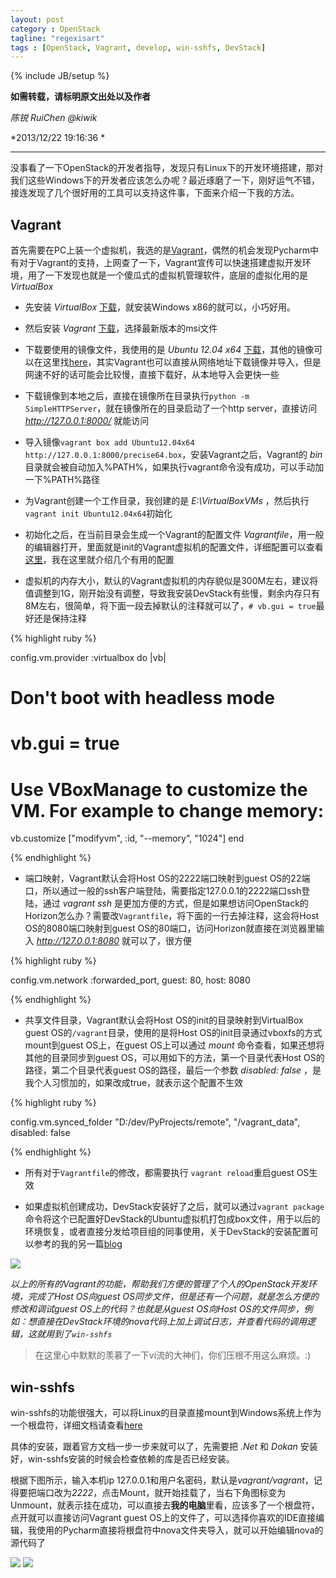 ```yaml
---
layout: post
category : OpenStack
tagline: "regexisart"
tags : [OpenStack, Vagrant, develop, win-sshfs, DevStack]
---
```

{% include JB/setup %}

**如需转载，请标明原文出处以及作者**

*陈锐 RuiChen @kiwik*

*2013/12/22 19:16:36 *

----------

没事看了一下OpenStack的开发者指导，发现只有Linux下的开发环境搭建，那对我们这些Windows下的开发者应该怎么办呢？最近琢磨了一下，刚好运气不错，接连发现了几个很好用的工具可以支持这件事，下面来介绍一下我的方法。

## Vagrant

首先需要在PC上装一个虚拟机，我选的是[Vagrant](http://www.vagrantup.com/)，偶然的机会发现Pycharm中有对于Vagrant的支持，上网查了一下，Vagrant宣传可以快速搭建虚拟开发环境，用了一下发现也就是一个傻瓜式的虚拟机管理软件，底层的虚拟化用的是*VirtualBox*

- 先安装 *VirtualBox* [下载](https://www.virtualbox.org/wiki/Downloads)，就安装Windows x86的就可以，小巧好用。

- 然后安装 *Vagrant* [下载](http://downloads.vagrantup.com/)，选择最新版本的msi文件

- 下载要使用的镜像文件，我使用的是 *Ubuntu 12.04 x64* [下载](http://files.vagrantup.com/precise64.box)，其他的镜像可以在这里找[here](http://www.vagrantbox.es/)，其实Vagrant也可以直接从网络地址下载镜像并导入，但是网速不好的话可能会比较慢，直接下载好，从本地导入会更快一些

- 下载镜像到本地之后，直接在镜像所在目录执行`python -m SimpleHTTPServer`，就在镜像所在的目录启动了一个http server，直接访问 *http://127.0.0.1:8000/* 就能访问

- 导入镜像`vagrant box add Ubuntu12.04x64 http://127.0.0.1:8000/precise64.box`，安装Vagrant之后，Vagrant的 *bin* 目录就会被自动加入%PATH%，如果执行vagrant命令没有成功，可以手动加一下%PATH%路径

- 为Vagrant创建一个工作目录，我创建的是 *E:\VirtualBoxVMs* ，然后执行`vagrant init Ubuntu12.04x64`初始化

- 初始化之后，在当前目录会生成一个Vagrant的配置文件 *Vagrantfile*，用一般的编辑器打开，里面就是init的Vagrant虚拟机的配置文件，详细配置可以查看[这里](http://docs.vagrantup.com/v2/vagrantfile/index.html)，我在这里就介绍几个有用的配置

- 虚拟机的内存大小，默认的Vagrant虚拟机的内存貌似是300M左右，建议将值调整到1G，刚开始没有调整，导致我安装DevStack有些慢，剩余内存只有8M左右，很简单，将下面一段去掉默认的注释就可以了，`# vb.gui = true`最好还是保持注释

{% highlight ruby %}

config.vm.provider :virtualbox do |vb|
  # Don't boot with headless mode
  # vb.gui = true
  
  # Use VBoxManage to customize the VM. For example to change memory:
  vb.customize ["modifyvm", :id, "--memory", "1024"]
end

{% endhighlight %}

- 端口映射，Vagrant默认会将Host OS的2222端口映射到guest OS的22端口，所以通过一般的ssh客户端登陆，需要指定127.0.0.1的2222端口ssh登陆，通过 *vagrant ssh*  是更加方便的方式，但是如果想访问OpenStack的Horizon怎么办？需要改`Vagrantfile`，将下面的一行去掉注释，这会将Host OS的8080端口映射到guest OS的80端口，访问Horizon就直接在浏览器里输入 *http://127.0.0.1:8080*  就可以了，很方便

{% highlight ruby %}

config.vm.network :forwarded_port, guest: 80, host: 8080

{% endhighlight %}

- 共享文件目录，Vagrant默认会将Host OS的init的目录映射到VirtualBox guest OS的`/vagrant`目录，使用的是将Host OS的init目录通过vboxfs的方式mount到guest OS上，在guest OS上可以通过 *mount* 命令查看，如果还想将其他的目录同步到guest OS，可以用如下的方法，第一个目录代表Host OS的路径，第二个目录代表guest OS的路径，最后一个参数 *disabled: false* ，是我个人习惯加的，如果改成true，就表示这个配置不生效

{% highlight ruby %}

config.vm.synced_folder "D:/dev/PyProjects/remote", "/vagrant_data", disabled: false

{% endhighlight %}

- 所有对于`Vagrantfile`的修改，都需要执行 `vagrant reload`重启guest OS生效

- 如果虚拟机创建成功，DevStack安装好了之后，就可以通过`vagrant package`命令将这个已配置好DevStack的Ubuntu虚拟机打包成box文件，用于以后的环境恢复，或者直接分发给项目组的同事使用，关于DevStack的安装配置可以参考的我的另一篇[blog](http://kiwik.github.io/openstack/2013/12/21/DevStack-install-in-China/)

![][1]

*以上的所有的Vagrant的功能，帮助我们方便的管理了个人的OpenStack开发环境，完成了Host OS向guest OS同步文件，但是还有一个问题，就是怎么方便的修改和调试guest OS上的代码？也就是从guest OS向Host OS的文件同步，例如：想直接在DevStack环境的nova代码上加上调试日志，并查看代码的调用逻辑，这就用到了`win-sshfs`*

> 在这里心中默默的羡慕了一下vi流的大神们，你们压根不用这么麻烦。:)

## win-sshfs

win-sshfs的功能很强大，可以将Linux的目录直接mount到Windows系统上作为一个根盘符，详细文档请查看[here](http://code.google.com/p/win-sshfs/)

具体的安装，跟着官方文档一步一步来就可以了，先需要把 *.Net*  和 *Dokan*  安装好，win-sshfs安装的时候会检查依赖的库是否已经安装。

根据下图所示，输入本机ip 127.0.0.1和用户名密码，默认是*vagrant/vagrant*，记得要把端口改为*2222*，点击Mount，就开始挂载了，当右下角图标变为Unmount，就表示挂在成功，可以直接去**我的电脑**里看，应该多了一个根盘符，点开就可以直接访问Vagrant guest OS上的文件了，可以选择你喜欢的IDE直接编辑，我使用的Pycharm直接将根盘符中nova文件夹导入，就可以开始编辑nova的源代码了

![][2]
![][3]

[1]: https://raw.github.com/kiwik/kiwik.github.io/master/_posts_images/2013-12-22/1.JPG
[2]: https://raw.github.com/kiwik/kiwik.github.io/master/_posts_images/2013-12-22/2.JPG
[3]: https://raw.github.com/kiwik/kiwik.github.io/master/_posts_images/2013-12-22/3.JPG